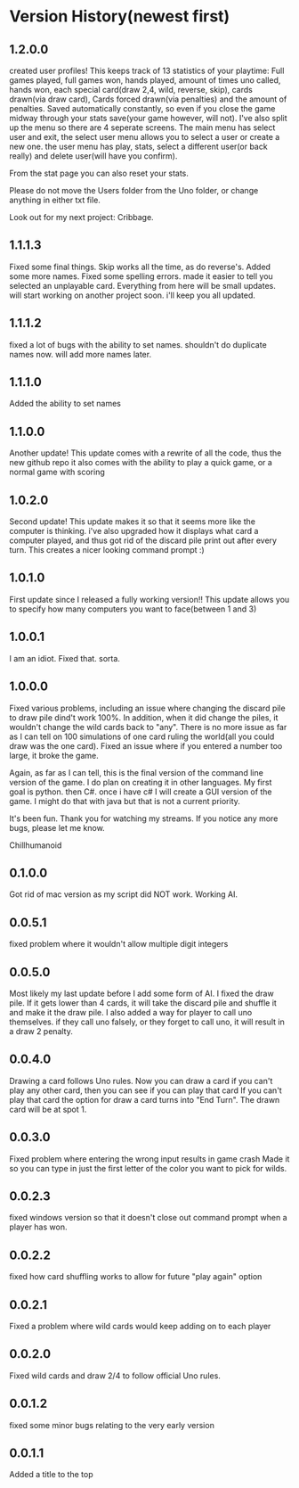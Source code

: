 # Version History(newest first)
## 1.2.0.0
created user profiles! This keeps track of 13 statistics of your playtime: Full games played, full games won, hands played, amount of times uno called, hands won, each special card(draw 2,4, wild, reverse, skip), cards drawn(via draw card), Cards forced drawn(via penalties) and the amount of penalties. Saved automatically constantly, so even if you close the game midway through your stats save(your game however, will not). I've also split up the menu so there are 4 seperate screens. The main menu has select user and exit, the select user menu allows you to select a user or create a new one. the user menu has play, stats, select a different user(or back really) and delete user(will have you confirm). 

From the stat page you can also reset your stats. 

Please do not move the Users folder from the Uno folder, or change anything in either txt file.

Look out for my next project: Cribbage.
## 1.1.1.3
Fixed some final things. Skip works all the time, as do reverse's. Added some more names. Fixed some spelling errors. 
made it easier to tell you selected an unplayable card. Everything from here will be small updates. will start working on another project soon. i'll keep you all updated. 
## 1.1.1.2
fixed a lot of bugs with the ability to set names. shouldn't do duplicate names now. will add more names later. 
## 1.1.1.0
Added the ability to set names
## 1.1.0.0
Another update! 
This update comes with a rewrite of all the code, thus the new github repo
it also comes with the ability to play a quick game, or a normal game with scoring
## 1.0.2.0
Second update!
This update makes it so that it seems more like the computer is thinking. 
i've also upgraded how it displays what card a computer played, and thus got rid of the discard pile print out after every turn.
This creates a nicer looking command prompt :)
## 1.0.1.0
First update since I released a fully working version!!
This update allows you to specify how many computers you want to face(between 1 and 3)
## 1.0.0.1 
I am an idiot. Fixed that. sorta.
## 1.0.0.0
Fixed various problems, including an issue where changing the discard pile to draw pile dind't work 100%. In addition, when it did change the piles, it wouldn't change the wild cards back to "any". There is no more issue as far as I can tell on 100 simulations of one card ruling the world(all you could draw was the one card). Fixed an issue where if you entered a number too large, it broke the game.

Again, as far as I can tell, this is the final version of the command line version of the game. I do plan on creating it in other languages. My first goal is python. then C#. once i have c# I will create a GUI version of the game. I might do that with java but that is not a current priority. 

It's been fun. Thank you for watching my streams. If you notice any more bugs, please let me know. 

 Chillhumanoid
## 0.1.0.0
Got rid of mac version as my script did NOT work. Working AI.
## 0.0.5.1
fixed problem where it wouldn't allow multiple digit integers
## 0.0.5.0
Most likely my last update before I add some form of AI. I fixed the draw pile. If it gets lower than 4 cards, it will take the discard pile and shuffle it and make it the draw pile. I also added a way for player to call uno themselves. if they call uno falsely, or they forget to call uno, it will result in a draw 2 penalty. 
## 0.0.4.0
Drawing a card follows Uno rules. Now you can draw a card if you can't play any other card, then you can see if you can play that card
If you can't play that card the option for draw a card turns into "End Turn". The drawn card will be at spot 1. 
## 0.0.3.0
Fixed problem where entering the wrong input results in game crash
Made it so you can type in just the first letter of the color you want to pick for wilds. 
## 0.0.2.3
fixed windows version so that it doesn't close out command prompt when a player has won.
## 0.0.2.2 
fixed how card shuffling works to allow for future "play again" option
## 0.0.2.1
Fixed a problem where wild cards would keep adding on to each player
## 0.0.2.0
Fixed wild cards and draw 2/4 to follow official Uno rules. 
## 0.0.1.2
fixed some minor bugs relating to the very early version
## 0.0.1.1
Added a title to the top
